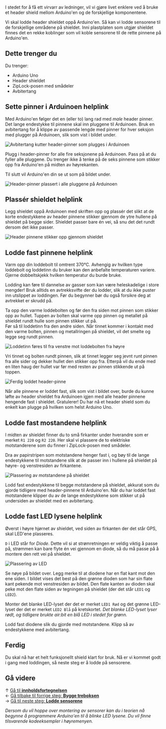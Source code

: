 I stedet for å få ett virvarr av ledninger, vil vi gjøre livet enklere ved å bruke et header shield mellom Arduino'en og de forskjellige komponentene.

Vi skal lodde header shieldet oppå Arduino'en. Så kan vi lodde sensorene til de forskjellige områdene på shieldet. Inni plastplaten som utgjør shieldet finnes det en rekke koblinger som vil koble sensorene til de rette pinnene på Arduino'en.

## Dette trenger du

Du trenger:

* Arduino Uno
* Header shieldet
* ZipLock-posen med smådeler
* Avbitertang

## Sette pinner i Arduinoen helplink

Med Arduino'en følger det en (eller to) lang rad med *male* header pinner. Det lange endestykke til pinnene skal inn pluggene til Arduinoen. Bruk en avbitertang for å klippe av passende lengde med pinner for hver seksjon med plugger på Arduinoen, slik som vist i bildet under.

![Avbitertang kutter header-pinner som plugges i Arduinoen][header-pins-cut-arduino]

Plugg i header-pinner for alle fire seksjonene på Arduinoen. Pass på at du fyller alle pluggene. Du trenger ikke å tenke på de seks pinnene som stikker opp fra Arduino'en på midten av høyrekanten.

Til slutt vil Arduino'en din se ut som på bildet under.

![Header-pinner plassert i alle pluggene på Arduinoen][header-pins-arduino]

## Plassér shieldet helplink

Legg shieldet oppå Arduinoen med skriften opp og plassér det slikt at de korte endestykkene av header pinnene stikker gjennom de ytre hullene på shieldet på begge sider. Shieldet passer bare én vei, så snu det det rundt dersom det ikke passer.

![Header pinnene stikker opp gjennom shieldet][header-pins-shield]

## Lodde fast pinnene helplink

Varm opp din loddebolt til omtrent 370&deg;C. Avhengig av hvilken type loddebolt og loddetinn du bruker kan den anbefalte temperaturen variere. Gjerne dobbeltskjekk hvilken temperatur du burde bruke.

Lodding kan føre til dannelse av gasser som kan være heleskadelige i store mengder! Bruk alltids en avtrekksvifte der du lodder, slik at du ikke puster inn utslippet av loddingen. Før du begynner bør du også forsikre deg at avtrekket er skrudd på.

Ta opp den varme loddebolten og før den fra siden mot pinnen som stikker opp av hullet. Tuppen av bolten skal varme opp pinnen og metallet på shieldet rundt hulle som pinnen stikker ut på.  
Før så til loddetinn fra den andre siden. Når tinnet kommer i kontakt med den varme bolten, pinnen og metallringen på shieldet, vil det smelte og legge seg rundt pinnen.

![Loddetinn føres til fra venstre mot loddebolten fra høyre][soldering-begin]

Vri tinnet og bolten rundt pinnen, slik at tinnet legger seg jevnt runt pinnen fra alle sider og dekker hullet den stikker opp fra. Etterpå vil du ende med en liten haug der hullet var før med resten av pinnen stikkende ut på toppen.

![Ferdig loddet header-pinne][soldering-complete]

Når alle pinnene er loddet fast, slik som vist i bildet over, burde du kunne løfte av header shieldet fra Arduinoen igjen med alle header pinnene hengende fast i shieldet. Gratulerer! Du har nå et header shield som du enkelt kan plugge på hvilken som helst Arduino Uno.

## Lodde fast mostandene helplink

I midten av shieldet finner du to små firkanter under hverandre som er merket `R1 220` og `R2 220`. Her skal vi plassere de to elektriske motstanderene som du finner i ZipLock-posen med smådeler.

Dra av papirstripen som motstandene henger fast i, og bøy til de lange endestykkene til motstandene slik at de passer inn i hullene på shieldet på høyre- og venstresiden av firkantene.

![Plassering av motstandene på shieldet][resistors-placement]

Lodd fast endestykkene til begge motstandene på shieldet, akkurat som du gjorde tidligere med header-pinnene til Arduino'en. Når du har loddet fast motstandene klipper du av de lange endestykkene som stikker ut på undersiden av shieldet med en avbitertang.

## Lodde fast LED lysene helplink

Øverst i høyre hjørnet av shieldet, ved siden av firkanten der det står GPS, skal LED'ene plasseres. 

`D` i LED står for *Diode*. Dette vil si at strømretningen er veldig viktig å passe på, strømmen kan bare flyte én vei gjennom en diode, så du må passe på å montere den rett vei på shieldet.

![Plassering av LED][led-placement]

Se nøye på bildet over. Legg merke til at diodene har en flat kant mot den ene siden. I bildet vises det best på den grønne dioden som har sin flate kant pekende mot venstresiden av bildet. Den flate kanten av dioden skal peke mot den flate siden av tegningen på shieldet (der det står `LED1` og `LED2`).

Monter det blanke LED-lyset der det er merket `LED1 Rød` og det grønne LED-lyset der det er merket `LED2 Blå` på kretskortet. *Det blanke LED-lyset lyser rødt, og tidligere brukte air:bit en blå LED i stedet for grønn.*

Lodd fast diodene slik du gjorde med motstandene. Klipp så av endestykkene med avbitertang.

## Ferdig

Du skal nå har et helt funksjonellt shield klart for bruk. Nå er vi kommet godt i gang med loddingen, så neste steg er å lodde på sensorene.

## Gå videre

&uarr; [Gå til **innholdsfortegnelsen**][home]  
&larr; [Gå tilbake til forrige steg: **Bygge treboksen**][casing]  
&rarr; [Gå til neste steg: **Lodde sensorene**][sensors]  

*Dersom du vil hoppe over montering av sensorer kan du i teorien nå begynne å programmere Arduino'en til å blinke LED lysene. Du vil finne tilsvarende kodeeksempler i høyremenyen.*

[home]: Guide-Bygging-og-Lodding
[casing]: Sette-sammen-treboksen
[sensors]: Lodde-sensorene

[header-pins-cut-arduino]: 20171019_113609.jpg
[header-pins-arduino]: 20171019_113707.jpg
[header-pins-shield]: 20171019_113916.jpg
[soldering-begin]: 20171019_114336.jpg
[soldering-complete]: 20171019_114915.jpg
[resistors-placement]: 20171019_115039.jpg
[led-placement]: 20171019_115344.jpg
